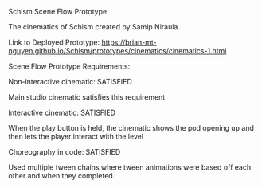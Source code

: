 Schism Scene Flow Prototype



The cinematics of Schism created by Samip Niraula.



Link to Deployed Prototype: https://brian-mt-nguyen.github.io/Schism/prototypes/cinematics/cinematics-1.html


Scene Flow Prototype Requirements:

   
   Non-interactive cinematic: SATISFIED
        
   Main studio cinematic satisfies this requirement
   
   Interactive cinematic: SATISFIED
        
   When the play button is held, the cinematic shows the pod opening up and then lets the player interact with the level
  
   Choreography in code: SATISFIED
        
   Used multiple tween chains where tween animations were based off each other and when they completed. 
